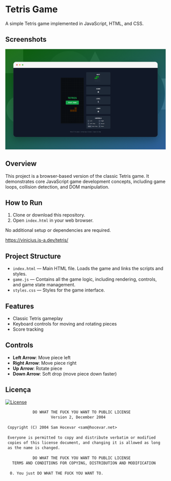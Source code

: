 # Tetris Game

A simple Tetris game implemented in JavaScript, HTML, and CSS.  

## Screenshots

![App Screenshot](./src/1.png)

## Overview

This project is a browser-based version of the classic Tetris game. It demonstrates core JavaScript game development concepts, including game loops, collision detection, and DOM manipulation.

## How to Run

1. Clone or download this repository.
2. Open `index.html` in your web browser.

No additional setup or dependencies are required.

https://vinicius.is-a.dev/tetris/

## Project Structure

- `index.html` — Main HTML file. Loads the game and links the scripts and styles.
- `game.js` — Contains all the game logic, including rendering, controls, and game state management.
- `styles.css` — Styles for the game interface.

## Features

- Classic Tetris gameplay
- Keyboard controls for moving and rotating pieces
- Score tracking

## Controls

- **Left Arrow**: Move piece left
- **Right Arrow**: Move piece right
- **Up Arrow**: Rotate piece
- **Down Arrow**: Soft drop (move piece down faster)

## Licença

[![License](https://img.shields.io/github/license/vncsmnl/tetris?style=flat&logo=github&color=blue)](https://github.com/vncsmnl/tetris/blob/main/LICENSE)

```
            DO WHAT THE FUCK YOU WANT TO PUBLIC LICENSE
                    Version 2, December 2004

 Copyright (C) 2004 Sam Hocevar <sam@hocevar.net>

 Everyone is permitted to copy and distribute verbatim or modified
 copies of this license document, and changing it is allowed as long
 as the name is changed.

            DO WHAT THE FUCK YOU WANT TO PUBLIC LICENSE
   TERMS AND CONDITIONS FOR COPYING, DISTRIBUTION AND MODIFICATION

  0. You just DO WHAT THE FUCK YOU WANT TO.
```